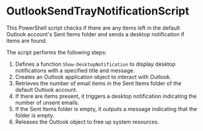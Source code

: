 # OutlookSendTrayNotificationScript
This PowerShell script checks if there are any items left in the default Outlook account's Sent Items folder and sends a desktop notification if items are found.

The script performs the following steps:
1. Defines a function `Show-DesktopNotification` to display desktop notifications with a specified title and message.
2. Creates an Outlook application object to interact with Outlook.
3. Retrieves the number of email items in the Sent Items folder of the default Outlook account.
4. If there are items present, it triggers a desktop notification indicating the number of unsent emails.
5. If the Sent Items folder is empty, it outputs a message indicating that the folder is empty.
6. Releases the Outlook object to free up system resources.
